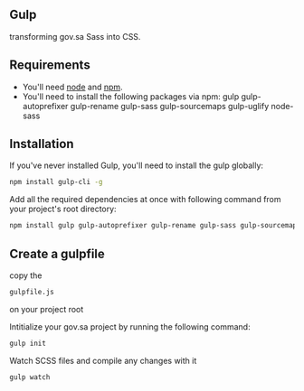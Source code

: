 ## Gulp 
transforming gov.sa Sass into CSS.
## Requirements
- You'll need [node](https://nodejs.org/en/download/) and [npm](https://www.npmjs.com/get-npm).
- You'll need to install the following packages via npm:
gulp
gulp-autoprefixer
gulp-rename
gulp-sass
gulp-sourcemaps
gulp-uglify
node-sass

## Installation
If you've never installed Gulp, you'll need to install the gulp globally:
```bash
npm install gulp-cli -g
```

Add all the required dependencies at once with following command from your project's root directory:
```bash
npm install gulp gulp-autoprefixer gulp-rename gulp-sass gulp-sourcemaps gulp-uglify node-sass --save-dev
```

## Create a gulpfile
copy the
```bash
gulpfile.js
```
on your project root 

Intitialize your gov.sa project by running the following command:
```bash
gulp init
```

Watch SCSS files and compile any changes with it

```bash
gulp watch
```